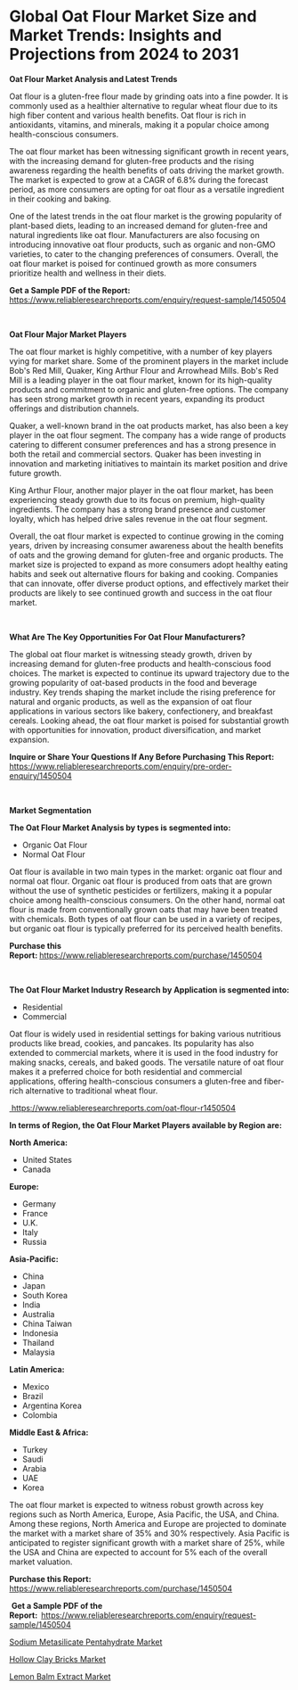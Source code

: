 <p><h1>Global Oat Flour Market Size and Market Trends: Insights and Projections from 2024 to 2031</h1></p><p><strong>Oat Flour Market Analysis and Latest Trends</strong></p>
<p><p>Oat flour is a gluten-free flour made by grinding oats into a fine powder. It is commonly used as a healthier alternative to regular wheat flour due to its high fiber content and various health benefits. Oat flour is rich in antioxidants, vitamins, and minerals, making it a popular choice among health-conscious consumers.</p><p>The oat flour market has been witnessing significant growth in recent years, with the increasing demand for gluten-free products and the rising awareness regarding the health benefits of oats driving the market growth. The market is expected to grow at a CAGR of 6.8% during the forecast period, as more consumers are opting for oat flour as a versatile ingredient in their cooking and baking.</p><p>One of the latest trends in the oat flour market is the growing popularity of plant-based diets, leading to an increased demand for gluten-free and natural ingredients like oat flour. Manufacturers are also focusing on introducing innovative oat flour products, such as organic and non-GMO varieties, to cater to the changing preferences of consumers. Overall, the oat flour market is poised for continued growth as more consumers prioritize health and wellness in their diets.</p></p>
<p><strong>Get a Sample PDF of the Report:&nbsp;</strong> <a href="https://www.reliableresearchreports.com/enquiry/request-sample/1450504">https://www.reliableresearchreports.com/enquiry/request-sample/1450504</a></p>
<p>&nbsp;</p>
<p><strong>Oat Flour Major Market Players</strong></p>
<p><p>The oat flour market is highly competitive, with a number of key players vying for market share. Some of the prominent players in the market include Bob's Red Mill, Quaker, King Arthur Flour and Arrowhead Mills. Bob's Red Mill is a leading player in the oat flour market, known for its high-quality products and commitment to organic and gluten-free options. The company has seen strong market growth in recent years, expanding its product offerings and distribution channels.</p><p>Quaker, a well-known brand in the oat products market, has also been a key player in the oat flour segment. The company has a wide range of products catering to different consumer preferences and has a strong presence in both the retail and commercial sectors. Quaker has been investing in innovation and marketing initiatives to maintain its market position and drive future growth.</p><p>King Arthur Flour, another major player in the oat flour market, has been experiencing steady growth due to its focus on premium, high-quality ingredients. The company has a strong brand presence and customer loyalty, which has helped drive sales revenue in the oat flour segment.</p><p>Overall, the oat flour market is expected to continue growing in the coming years, driven by increasing consumer awareness about the health benefits of oats and the growing demand for gluten-free and organic products. The market size is projected to expand as more consumers adopt healthy eating habits and seek out alternative flours for baking and cooking. Companies that can innovate, offer diverse product options, and effectively market their products are likely to see continued growth and success in the oat flour market.</p></p>
<p>&nbsp;</p>
<p><strong>What Are The Key Opportunities For Oat Flour Manufacturers?</strong></p>
<p><p>The global oat flour market is witnessing steady growth, driven by increasing demand for gluten-free products and health-conscious food choices. The market is expected to continue its upward trajectory due to the growing popularity of oat-based products in the food and beverage industry. Key trends shaping the market include the rising preference for natural and organic products, as well as the expansion of oat flour applications in various sectors like bakery, confectionery, and breakfast cereals. Looking ahead, the oat flour market is poised for substantial growth with opportunities for innovation, product diversification, and market expansion.</p></p>
<p><strong>Inquire or Share Your Questions If Any Before Purchasing This Report:</strong> <a href="https://www.reliableresearchreports.com/enquiry/pre-order-enquiry/1450504">https://www.reliableresearchreports.com/enquiry/pre-order-enquiry/1450504</a></p>
<p>&nbsp;</p>
<p><strong>Market Segmentation</strong></p>
<p><strong>The Oat Flour Market Analysis by types is segmented into:</strong></p>
<p><ul><li>Organic Oat Flour</li><li>Normal Oat Flour</li></ul></p>
<p><p>Oat flour is available in two main types in the market: organic oat flour and normal oat flour. Organic oat flour is produced from oats that are grown without the use of synthetic pesticides or fertilizers, making it a popular choice among health-conscious consumers. On the other hand, normal oat flour is made from conventionally grown oats that may have been treated with chemicals. Both types of oat flour can be used in a variety of recipes, but organic oat flour is typically preferred for its perceived health benefits.</p></p>
<p><strong>Purchase this Report:&nbsp;</strong><a href="https://www.reliableresearchreports.com/purchase/1450504">https://www.reliableresearchreports.com/purchase/1450504</a></p>
<p>&nbsp;</p>
<p><strong>The Oat Flour Market Industry Research by Application is segmented into:</strong></p>
<p><ul><li>Residential</li><li>Commercial</li></ul></p>
<p><p>Oat flour is widely used in residential settings for baking various nutritious products like bread, cookies, and pancakes. Its popularity has also extended to commercial markets, where it is used in the food industry for making snacks, cereals, and baked goods. The versatile nature of oat flour makes it a preferred choice for both residential and commercial applications, offering health-conscious consumers a gluten-free and fiber-rich alternative to traditional wheat flour.</p></p>
<p><a href="https://www.reliableresearchreports.com/oat-flour-r1450504">&nbsp;https://www.reliableresearchreports.com/oat-flour-r1450504</a></p>
<p><strong>In terms of Region, the Oat Flour Market Players available by Region are:</strong></p>
<p>
    <p> <strong> North America: </strong>
        <ul>
            <li>United States</li>
            <li>Canada</li>
        </ul>
        </p> 
    <p> <strong> Europe: </strong>
        <ul>
            <li>Germany</li>
            <li>France</li>
            <li>U.K.</li>
            <li>Italy</li>
            <li>Russia</li>
        </ul>
        </p> 
    <p> <strong> Asia-Pacific: </strong>
        <ul>
            <li>China</li>
            <li>Japan</li>
            <li>South Korea</li>
            <li>India</li>
            <li>Australia</li>
            <li>China Taiwan</li>
            <li>Indonesia</li>
            <li>Thailand</li>
            <li>Malaysia</li>
        </ul>
        </p> 
    <p> <strong> Latin America: </strong>
        <ul>
            <li>Mexico</li>
            <li>Brazil</li>
            <li>Argentina Korea</li>
            <li>Colombia</li>
        </ul>
        </p> 
    <p> <strong> Middle East & Africa: </strong>
        <ul>
            <li>Turkey</li>
            <li>Saudi</li>
            <li>Arabia</li>
            <li>UAE</li>
            <li>Korea</li>
        </ul>
    </p>
    </p>
<p><p>The oat flour market is expected to witness robust growth across key regions such as North America, Europe, Asia Pacific, the USA, and China. Among these regions, North America and Europe are projected to dominate the market with a market share of 35% and 30% respectively. Asia Pacific is anticipated to register significant growth with a market share of 25%, while the USA and China are expected to account for 5% each of the overall market valuation.</p></p>
<p><strong>Purchase this Report: </strong><a href="https://www.reliableresearchreports.com/purchase/1450504">https://www.reliableresearchreports.com/purchase/1450504</a></p>
<p>&nbsp;<strong>Get a Sample PDF of the Report:&nbsp;&nbsp;</strong><a href="https://www.reliableresearchreports.com/enquiry/request-sample/1450504">https://www.reliableresearchreports.com/enquiry/request-sample/1450504</a></p>
<p><strong></strong></p>
<p><p><a href="https://sore-arch-6db.notion.site/Insights-into-Sodium-Metasilicate-Pentahydrate-Market-Size-Analysing-Market-Share-Trends-and-Grow-6ef98a44c7474b65b79eba4b89308210">Sodium Metasilicate Pentahydrate Market</a></p><p><a href="https://funky-papaya-cf4.notion.site/Hollow-Clay-Bricks-Market-Size-Growth-and-Forecast-from-2024-2031-ed63fdf5a4844f96a58bdb242920c78d">Hollow Clay Bricks Market</a></p><p><a href="https://github.com/ChiragRP21/Market-Research-Report-List-4/blob/main/lemon-balm-extract-market.md">Lemon Balm Extract Market</a></p></p>